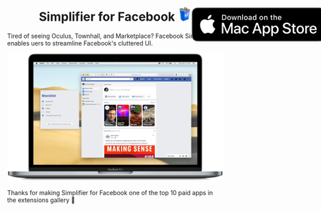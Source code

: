 <h1 align="center">
  <span align="center">
    Simplifier for Facebook <img src="Resources/icon.png" alt="logo" width="32" height="32">
  </span>
  <a href="https://apps.apple.com/us/app/simplifier-for-facebook/id1509832815?mt=12">
    <img align="right" style="position: absolute" src="Resources/MacAppStoreBadge.svg">
  </a>
</h1>
Tired of seeing Oculus, Townhall, and Marketplace? Facebook Simplifier enables uers to streamline Facebook's cluttered UI.

<br>

![Simplifier for Facebook Blocker and Containing App Running on a MacBookPro](Resources/DesktopPreview.png)

Thanks for making Simplifier for Facebook one of the top 10 paid apps in the extensions gallery 🙏

